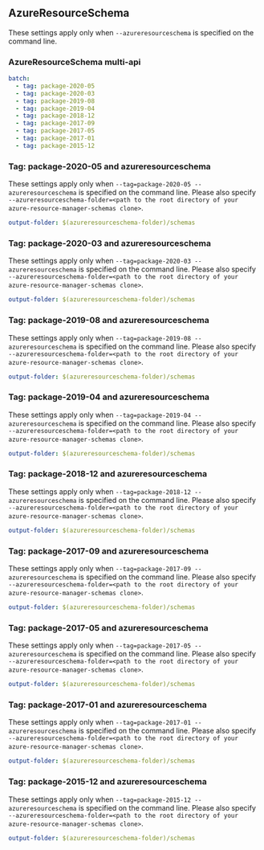 ## AzureResourceSchema

These settings apply only when `--azureresourceschema` is specified on the command line.

### AzureResourceSchema multi-api

``` yaml $(azureresourceschema) && $(multiapi)
batch:
  - tag: package-2020-05
  - tag: package-2020-03
  - tag: package-2019-08
  - tag: package-2019-04
  - tag: package-2018-12
  - tag: package-2017-09
  - tag: package-2017-05
  - tag: package-2017-01
  - tag: package-2015-12
```

### Tag: package-2020-05 and azureresourceschema

These settings apply only when `--tag=package-2020-05 --azureresourceschema` is specified on the command line.
Please also specify `--azureresourceschema-folder=<path to the root directory of your azure-resource-manager-schemas clone>`.

``` yaml $(tag) == 'package-2020-05' && $(azureresourceschema)
output-folder: $(azureresourceschema-folder)/schemas
```

### Tag: package-2020-03 and azureresourceschema

These settings apply only when `--tag=package-2020-03 --azureresourceschema` is specified on the command line.
Please also specify `--azureresourceschema-folder=<path to the root directory of your azure-resource-manager-schemas clone>`.

``` yaml $(tag) == 'package-2020-03' && $(azureresourceschema)
output-folder: $(azureresourceschema-folder)/schemas
```

### Tag: package-2019-08 and azureresourceschema

These settings apply only when `--tag=package-2019-08 --azureresourceschema` is specified on the command line.
Please also specify `--azureresourceschema-folder=<path to the root directory of your azure-resource-manager-schemas clone>`.

``` yaml $(tag) == 'package-2019-08' && $(azureresourceschema)
output-folder: $(azureresourceschema-folder)/schemas
```

### Tag: package-2019-04 and azureresourceschema

These settings apply only when `--tag=package-2019-04 --azureresourceschema` is specified on the command line.
Please also specify `--azureresourceschema-folder=<path to the root directory of your azure-resource-manager-schemas clone>`.

``` yaml $(tag) == 'package-2019-04' && $(azureresourceschema)
output-folder: $(azureresourceschema-folder)/schemas
```

### Tag: package-2018-12 and azureresourceschema

These settings apply only when `--tag=package-2018-12 --azureresourceschema` is specified on the command line.
Please also specify `--azureresourceschema-folder=<path to the root directory of your azure-resource-manager-schemas clone>`.

``` yaml $(tag) == 'package-2018-12' && $(azureresourceschema)
output-folder: $(azureresourceschema-folder)/schemas
```

### Tag: package-2017-09 and azureresourceschema

These settings apply only when `--tag=package-2017-09 --azureresourceschema` is specified on the command line.
Please also specify `--azureresourceschema-folder=<path to the root directory of your azure-resource-manager-schemas clone>`.

``` yaml $(tag) == 'package-2017-09' && $(azureresourceschema)
output-folder: $(azureresourceschema-folder)/schemas
```

### Tag: package-2017-05 and azureresourceschema

These settings apply only when `--tag=package-2017-05 --azureresourceschema` is specified on the command line.
Please also specify `--azureresourceschema-folder=<path to the root directory of your azure-resource-manager-schemas clone>`.

``` yaml $(tag) == 'package-2017-05' && $(azureresourceschema)
output-folder: $(azureresourceschema-folder)/schemas
```

### Tag: package-2017-01 and azureresourceschema

These settings apply only when `--tag=package-2017-01 --azureresourceschema` is specified on the command line.
Please also specify `--azureresourceschema-folder=<path to the root directory of your azure-resource-manager-schemas clone>`.

``` yaml $(tag) == 'package-2017-01' && $(azureresourceschema)
output-folder: $(azureresourceschema-folder)/schemas
```

### Tag: package-2015-12 and azureresourceschema

These settings apply only when `--tag=package-2015-12 --azureresourceschema` is specified on the command line.
Please also specify `--azureresourceschema-folder=<path to the root directory of your azure-resource-manager-schemas clone>`.

``` yaml $(tag) == 'package-2015-12' && $(azureresourceschema)
output-folder: $(azureresourceschema-folder)/schemas
```

